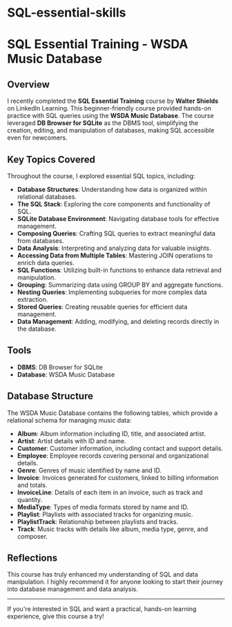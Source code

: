 # SQL-essential-skills
# SQL Essential Training - WSDA Music Database

## Overview
I recently completed the **SQL Essential Training** course by **Walter Shields** on LinkedIn Learning. This beginner-friendly course provided hands-on practice with SQL queries using the **WSDA Music Database**. The course leveraged **DB Browser for SQLite** as the DBMS tool, simplifying the creation, editing, and manipulation of databases, making SQL accessible even for newcomers.

## Key Topics Covered
Throughout the course, I explored essential SQL topics, including:

- **Database Structures**: Understanding how data is organized within relational databases.
- **The SQL Stack**: Exploring the core components and functionality of SQL.
- **SQLite Database Environment**: Navigating database tools for effective management.
- **Composing Queries**: Crafting SQL queries to extract meaningful data from databases.
- **Data Analysis**: Interpreting and analyzing data for valuable insights.
- **Accessing Data from Multiple Tables**: Mastering JOIN operations to enrich data queries.
- **SQL Functions**: Utilizing built-in functions to enhance data retrieval and manipulation.
- **Grouping**: Summarizing data using GROUP BY and aggregate functions.
- **Nesting Queries**: Implementing subqueries for more complex data extraction.
- **Stored Queries**: Creating reusable queries for efficient data management.
- **Data Management**: Adding, modifying, and deleting records directly in the database.

## Tools
- **DBMS**: DB Browser for SQLite
- **Database**: WSDA Music Database

## Database Structure
The WSDA Music Database contains the following tables, which provide a relational schema for managing music data:

- **Album**: Album information including ID, title, and associated artist.
- **Artist**: Artist details with ID and name.
- **Customer**: Customer information, including contact and support details.
- **Employee**: Employee records covering personal and organizational details.
- **Genre**: Genres of music identified by name and ID.
- **Invoice**: Invoices generated for customers, linked to billing information and totals.
- **InvoiceLine**: Details of each item in an invoice, such as track and quantity.
- **MediaType**: Types of media formats stored by name and ID.
- **Playlist**: Playlists with associated tracks for organizing music.
- **PlaylistTrack**: Relationship between playlists and tracks.
- **Track**: Music tracks with details like album, media type, genre, and composer.

## Reflections
This course has truly enhanced my understanding of SQL and data manipulation. I highly recommend it for anyone looking to start their journey into database management and data analysis.

---

If you're interested in SQL and want a practical, hands-on learning experience, give this course a try!
